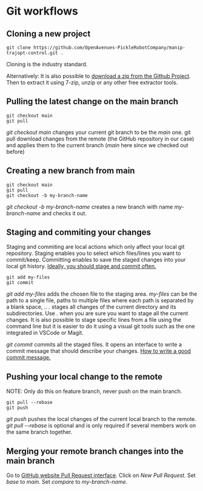 # Git workflows

## Cloning a new project

```console
git clone https://github.com/OpenAvenues-PickleRobotCompany/manip-trajopt-control.git .
```

Cloning is the industry standard.

Alternatively:
It is also possible to [download a zip from the Github Project](https://github.com/OpenAvenues-PickleRobotCompany/manip-trajopt-control/archive/refs/heads/main.zip).
Then to extract it using 7-zip, unzip or any other free extractor tools.

## Pulling the latest change on the main branch

```console
git checkout main
git pull
```

*git checkout main* changes your current git branch to be the *main* one. git pull download changes from the remote (the GitHub repository in our case) and applies them to the current branch (*main* here since we checked out before)

## Creating a new branch from main

```console
git checkout main
git pull
git checkout -b my-branch-name
```

*git checkout -b my-branch-name* creates a new branch with name *my-branch-name* and checks it out.

## Staging and commiting your changes

Staging and commiting are local actions which only affect your local git repository.
Staging enables you to select which files/lines you want to commit/keep.
Committing enables to save the staged changes into your local git history.
[Ideally, you should stage and commit often.](https://softwareengineering.stackexchange.com/questions/74764/how-often-should-i-do-you-make-commits)

```console
git add my-files
git commit
```

*git add my-files* adds the chosen file to the staging area. *my-files* can be the path to a single file, paths to multiple files where each path
is separated by a blank space, *.*. *.* stages all changes of the current directory and its subdirectories. Use *.* when you are sure you want to stage
all the current changes. It is also possible to stage specific lines from a file using the command line but it is easier to do it using a visual
git tools such as the one integrated in VSCode or Magit.

*git commit* commits all the staged files. It opens an interface to write a commit message that should describe your changes.
[How to write a good commit message.](https://stackoverflow.com/questions/33097657/how-to-write-a-good-git-commit-message)

## Pushing your local change to the remote

NOTE: Only do this on feature branch, never push on the main branch.

```console
git pull --rebase
git push
```

*git push* pushes the local changes of the current local branch to the remote. *git pull --rebase* is optional and is only required if several members work on the same branch together.

## Merging your remote branch changes into the main branch

Go to [GitHub website Pull Request interface](https://github.com/OpenAvenues-PickleRobotCompany/manip-trajopt-control/pulls).
Click on *New Pull Request*.
Set *base* to *main*. Set *compare* to *my-branch-name*.
